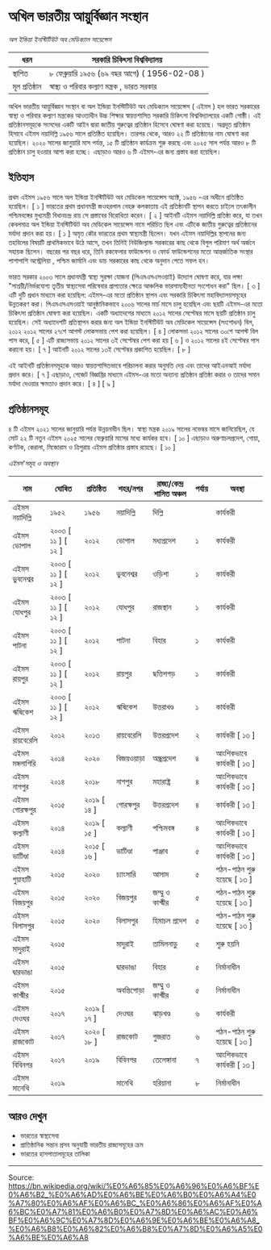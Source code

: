 # অখিল ভারতীয় আয়ুর্বিজ্ঞান সংস্থান

*অল ইন্ডিয়া ইনস্টিটিউট অব মেডিক্যাল সায়েন্সেস*

| ধরন | সরকারি চিকিৎসা বিশ্ববিদ্যালয় |
| --- | --- |
| স্থাপিত | ৮ ফেব্রুয়ারি ১৯৫৬ (৬৯ বছর আগে) ( 1956-02-08 ) |
| মূল প্রতিষ্ঠান | স্বাস্থ্য ও পরিবার কল্যাণ মন্ত্রক , ভারত সরকার |

অখিল ভারতীয় আয়ুর্বিজ্ঞান সংস্থান বা অল ইন্ডিয়া ইনস্টিটিউট অব মেডিক্যাল সায়েন্সেস ( এইমস ) হল ভারত সরকারের স্বাস্থ্য ও পরিবার কল্যাণ মন্ত্রকের আওতাধীন উচ্চ শিক্ষার স্বায়ত্তশাসিত সরকারি চিকিৎসা বিশ্ববিদ্যালয়ের একটি গোষ্ঠী। এই প্রতিষ্ঠানসমূহকে সংসদের একটি আইন দ্বারা জাতীয় গুরুত্বের প্রতিষ্ঠান হিসেবে ঘোষণা করা হয়েছে। অগ্রদূত প্রতিষ্ঠান হিসাবে এইমস নয়াদিল্লি ১৯৫৬ সালে প্রতিষ্ঠিত হয়েছিল। তারপর থেকে, আরও ২২ টি প্রতিষ্ঠানের নাম ঘোষণা করা হয়েছিল। ২০২০ সালের জানুয়ারি মাস পর্যন্ত, ১৫ টি প্রতিষ্ঠান কার্যক্রম শুরু করছে এবং ২০২৫ সাল পর্যন্ত আরও ৮ টি প্রতিষ্ঠান চালু হওয়ার আশা করা হচ্ছে। এছাড়াও আরও ৬ টি এইমস-এর জন্য প্রস্তাব করা হয়েছিল।

## ইতিহাস

প্রথম এইমস ১৯৫৬ সালে অল ইন্ডিয়া ইনস্টিটিউট অব মেডিকেল সায়েন্সেস অ্যাক্ট, ১৯৫৬ -এর অধীনে প্রতিষ্ঠিত হয়েছিল। [ ১ ] ভারতের প্রথম প্রধানমন্ত্রী জওহরলাল নেহরু কলকাতায় এই প্রতিষ্ঠানটি স্থাপন করতে চাইলে তৎকালীন পশ্চিমবঙ্গের মুখ্যমন্ত্রী বিধানচন্দ্র রায় সে প্রস্তাবের বিরোধিতা করেন। [ ২ ] আইনটি এইমস নয়াদিল্লি প্রতিষ্ঠা করে, যা তখন কেবলমাত্র অল ইন্ডিয়া ইনস্টিটিউট অব মেডিকেল সায়েন্সেস নামে পরিচিত ছিল এবং এটিকে জাতীয় গুরুত্বের প্রতিষ্ঠানের মর্যাদা প্রদান করা হয়। [ ১ ] অমৃত কৌর ভারতের প্রথম স্বাস্থ্যমন্ত্রী ছিলেন। যখন এইমস নয়াদিল্লির স্থাপনের জন্য তহবিলের বিষয়টি প্রাথমিকভাবে উঠে আসে, তখন তিনিই নিউজিল্যান্ড সরকারের কাছ থেকে বিপুল পরিমাণ অর্থ অর্জনে সহায়ক ছিলেন। বছরের পর বছর ধরে, তিনি রকফেলার ফাউন্ডেশন ও ফোর্ড ফাউন্ডেশনের মতো আন্তর্জাতিক সংস্থার পাশাপাশি অস্ট্রেলিয়া , পশ্চিম জার্মানি এবং ডাচ সরকারের কাছ থেকে অনুদান পেতে সফল হন।

ভারত সরকার ২০০৩ সালে প্রধানমন্ত্রী স্বাস্থ্য সুরক্ষা যোজনা (পিএমএসএসওয়াই) উদ্যোগ ঘোষণা করে, যার লক্ষ্য "সাশ্রয়ী/নির্ভরযোগ্য তৃতীয় স্বাস্থ্যসেবা পরিষেবার প্রাপ্যতার ক্ষেত্রে আঞ্চলিক ভারসাম্যহীনতা সংশোধন করা" ছিল। [ ৩ ] এটি দুটি প্রধান মাধ্যমে করা হয়েছিল: এইমস-এর মতো প্রতিষ্ঠান স্থাপন এবং সরকারি চিকিৎসা মহাবিদ্যালয়সমূহের উন্নতকরণ করা। পিএমএসএসওয়াই আনুষ্ঠানিকভাবে ২০০৬ সালের মার্চ মাসে চালু হয়েছিল এবং ছয়টি এইমস-এর মতো চিকিৎসা প্রতিষ্ঠান ঘোষণা করা হয়েছিল। একটি অধ্যাদেশের মাধ্যমে ২০১২ সালের সেপ্টেম্বর মাসে ছয়টি প্রতিষ্ঠান চালু হয়েছিল। সেই অধ্যাদেশটি প্রতিস্থাপন করার জন্য অল ইন্ডিয়া ইনস্টিটিউট অব মেডিকেল সায়েন্সেস (সংশোধন) বিল, ২০১২ ২০১২ সালের ২৭শে আগস্ট লোকসভায় পেশ করা হয়েছিল। [ ৪ ] লোকসভা ২০১২ সালের ৩০শে আগস্ট বিল পাস করে, [ ৫ ] এটি রাজ্যসভায় ২০১২ সালের ৩ই সেপ্টেম্বর পেশ করা হয় [ ৬ ] ও ২০১২ সালের ৪ই সেপ্টেম্বর পাস করানো হয়। [ ৭ ] আইনটি ২০১২ সালের ১৩ই সেপ্টেম্বর প্রকাশিত হয়েছিল। [ ৮ ]

এই আইনটি প্রতিষ্ঠানসমূহকে আরও স্বায়ত্তশাসিতভাবে পরিচালনা করার অনুমতি দেয় এবং তাদের আইএনআই মর্যাদা প্রদান করে। [ ৭ ] এছাড়াও, গেজেট বিজ্ঞপ্তির মাধ্যমে এইমস-এর মতো অন্যান্য প্রতিষ্ঠান প্রতিষ্ঠা করার ও তাদের সমান মর্যাদা দেওয়ার ক্ষমতাও প্রদান করে। [ ৪ ] [ ৯ ]

## প্রতিষ্ঠানসমূহ

৪ টি এইমস ২০২১ সালের জানুয়ারি পর্যন্ত উন্নয়নাধীন ছিল। স্বাস্থ্য মন্ত্রক ২০১৯ সালের নভেম্বর মাসে জানিয়েছিল, যে মোট ২২ টি নতুন এইমস ২০২৫ সালের ফেব্রুয়ারি মাসের মধ্যে কার্যকর হবে। [ ১০ ] এছাড়াও অরুণাচলপ্রদেশ, গোয়া, কর্ণাটক, কেরালা, মিজোরাম ও ত্রিপুরায় এইমস প্রতিষ্ঠার প্রস্তাব রয়েছে। [ ১০ ]

*এইমস'সমূহ ও অবস্থান*

| নাম | ঘোষিত | প্রতিষ্ঠিত | শহর/নগর | রাজ্য/কেন্দ্র শাসিত অঞ্চল | পর্যায় | অবস্থা |
| --- | --- | --- | --- | --- | --- | --- |
| এইমস নয়াদিল্লি | ১৯৫২ | ১৯৫৬ | নয়াদিল্লি | দিল্লি |  | কার্যকরী |
| এইমস ভোপাল | ২০০৩ [ ১১ ] [ ১২ ] | ২০১২ | ভোপাল | মধ্যপ্রদেশ | ১ | কার্যকরী |
| এইমস ভুবনেশ্বর | ২০০৩ [ ১১ ] [ ১২ ] | ২০১২ | ভুবনেশ্বর | ওড়িশা | ১ | কার্যকরী |
| এইমস যোধপুর | ২০০৩ [ ১১ ] [ ১২ ] | ২০১২ | যোধপুর | রাজস্থান | ১ | কার্যকরী |
| এইমস পাটনা | ২০০৩ [ ১১ ] [ ১২ ] | ২০১২ | পাটনা | বিহার | ১ | কার্যকরী |
| এইমস রায়পুর | ২০০৩ [ ১১ ] [ ১২ ] | ২০১২ | রায়পুর | ছত্তিশগড় | ১ | কার্যকরী |
| এইমস ঋষিকেশ | ২০০৩ [ ১১ ] [ ১২ ] | ২০১২ | ঋষিকেশ | উত্তরাখণ্ড | ১ | কার্যকরী |
| এইমস রায়বেরেলি | ২০১২ | ২০১৩ | রায়বেরেলি | উত্তরপ্রদেশ | ২ | কার্যকরী [ ১৩ ] |
| এইমস মঙ্গলাগিরি | ২০১৪ | ২০২০ | বিজয়ওয়াড়া | অন্ধ্রপ্রদেশ | ৪ | আংশিকভাবে কার্যকরী [ ১৩ ] |
| এইমস নাগপুর | ২০১৪ | ২০১৮ | নাগপুর | মহারাষ্ট্র | ৪ | আংশিকভাবে কার্যকরী [ ১৩ ] |
| এইমস গোরক্ষপুর | ২০১৫ | ২০১৯ [ ১৪ ] | গোরক্ষপুর | উত্তরপ্রদেশ | ৪ | কার্যকরী [ ১৩ ] |
| এইমস কল্যাণী | ২০১৪ | ২০১৯ [ ১৫ ] | কল্যাণী | পশ্চিমবঙ্গ | ৪ | আংশিকভাবে কার্যকরী [ ১৩ ] |
| এইমস ভাটিণ্ডা | ২০১৪ | ২০১৫ [ ১৬ ] | ভাটিণ্ডা | পাঞ্জাব | ৫ | আংশিকভাবে কার্যকরী [ ১৩ ] |
| এইমস গুয়াহাটি | ২০১৫ | ২০২০ | চ্যাংসারি | আসাম | ৫ | পঠন-পাঠন শুরু হয়েছে [ ১৩ ] |
| এইমস বিজয়পুর | ২০১৫ | ২০২০ | বিজয়পুর | জম্মু ও কাশ্মীর | ৫ | পঠন-পাঠন শুরু হয়েছে [ ১৩ ] |
| এইমস বিলাসপুর | ২০১৫ | ২০২০ | বিলাসপুর | হিমাচল প্রদেশ | ৫ | পঠন-পাঠন শুরু হয়েছে [ ১৩ ] |
| এইমস মাদুরাই | ২০১৫ |  | মাদুরাই | তামিলনাড়ু | ৫ | শুরু হয়নি |
| এইমস দ্বারভাঙা | ২০১৫ |  | দ্বারভাঙা | বিহার | ৫ | নির্মানাধীন |
| এইমস কাশ্মীর | ২০১৫ |  | অবন্তিপোড়া | জম্মু ও কাশ্মীর | ৫ | নির্মানাধীন |
| এইমস দেওঘর | ২০১৭ | ২০১৯ [ ১৭ ] | দেওঘর | ঝাড়খণ্ড | ৬ | কার্যকরী |
| এইমস রাজকোট | ২০১৭ | ২০২০ [ ১৮ ] | রাজকোট | গুজরাত | ৬ | পঠন-পাঠন শুরু হয়েছে [ ১৩ ] |
| এইমস বিবিনগর | ২০১৭ | ২০১৯ | বিবিনগর | তেলেঙ্গানা | ৭ | আংশিকভাবে কার্যকরী [ ১৩ ] |
| এইমস মানেথি | ২০১৯ |  | মানেথি | হরিয়ানা | ৮ | নির্মানাধীন |

## আরও দেখুন

- ভারতের স্বাস্থ্যসেবা
- প্রাতিষ্ঠানিক সন্তান প্রসব অনুযায়ী ভারতীয় রাজ্যসমূহের ক্রম
- ভারতের হাসপাতালমূহের তালিকা

---
Source: https://bn.wikipedia.org/wiki/%E0%A6%85%E0%A6%96%E0%A6%BF%E0%A6%B2_%E0%A6%AD%E0%A6%BE%E0%A6%B0%E0%A6%A4%E0%A7%80%E0%A6%AF%E0%A6%BC_%E0%A6%86%E0%A6%AF%E0%A6%BC%E0%A7%81%E0%A6%B0%E0%A7%8D%E0%A6%AC%E0%A6%BF%E0%A6%9C%E0%A7%8D%E0%A6%9E%E0%A6%BE%E0%A6%A8_%E0%A6%B8%E0%A6%82%E0%A6%B8%E0%A7%8D%E0%A6%A5%E0%A6%BE%E0%A6%A8

